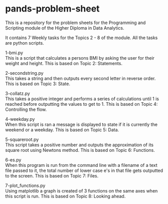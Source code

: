 # pands-problem-sheet

This is a repository for the problem sheets for the Programming and Scripting module of the Higher Diploma in Data Analytics.

It contains 7 Weekly tasks for the Topics 2 - 8 of the module. All the tasks are python scripts.

1-bmi.py <br />
This is a script that calculates a persons BMI by asking the user for their weight and height. This is based on Topic 2: Statements.

2-secondstring.py <br />
This takes a string and then outputs every second letter in reverse order. This is based on Topic 3: State.

3-collatz.py <br />
This takes a positive integer and performs a series of calculations until 1 is reached before outputting the values to get to 1. This is based on Topic 4: Controlling the flow.

4-weekday.py <br />
When this script is ran a message is displayed to state if it is currently the weekend or a weekday. This is based on Topic 5: Data.

5-squareroot.py <br />
This script takes a positive number and outputs the approximation of its square root using Newtons method. This is based on Topic 6: Functions.

6-es.py <br />
When this program is run from the command line with a filename of a text file passed to it, the total number of lower case e's in that file gets outputted to the screen. This is based on Topic 7: Files.

7-plot_functions.py <br />
Using matplotlib a graph is created of 3 functions on the same axes when this script is run. This is based on Topic 8: Looking ahead.
